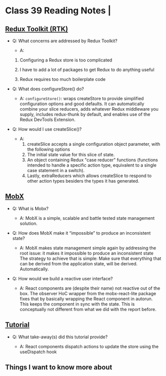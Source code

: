 # Class 39 Reading Notes | 

## [Redux Toolkit (RTK)](https://redux-toolkit.js.org/introduction/getting-started)

- Q: What concerns are addressed by Redux Toolkit?

  - A:

  1. Configuring a Redux store is too complicated

  1. I have to add a lot of packages to get Redux to do anything useful

  1. Redux requires too much boilerplate code

- Q: What does configureStore() do?

  - A: `configureStore()`: wraps createStore to provide simplified configuration options and good defaults. It can automatically combine your slice reducers, adds whatever Redux middleware you supply, includes redux-thunk by default, and enables use of the Redux DevTools Extension.

- Q: How would I use createSlice()?

  - A: 
    1. createSlice accepts a single configuration object parameter, with the following options
    1. The initial state value for this slice of state.
    1. An object containing Redux "case reducer" functions (functions intended to handle a specific action type, equivalent to a single case statement in a switch).
    1. Lastly, extraReducers which allows createSlice to respond to other action types besiders the types it has generated. 

## [MobX](https://mobx.js.org/getting-started.html)

- Q: What is Mobx?

  - A: MobX is a simple, scalable and battle tested state management solution.

- Q: How does MobX make it “impossible” to produce an inconsistent state?

  - A: MobX makes state management simple again by addressing the root issue: it makes it impossible to produce an inconsistent state The strategy to achieve that is simple: Make sure that everything that can be derived from the application state, will be derived. Automatically.

- Q: How would we build a reactive user interface?

  - A: React components are (despite their name) not reactive out of the box. The observer HoC wrapper from the mobx-react-lite package fixes that by basically wrapping the React component in autorun. This keeps the component in sync with the state. This is conceptually not different from what we did with the report before.

## [Tutorial](https://redux-toolkit.js.org/tutorials/intermediate-tutorial)

- Q: What take-away(s) did this tutorial provide?

  - A: React components dispatch actions to update the store using the useDispatch hook

## Things I want to know more about
